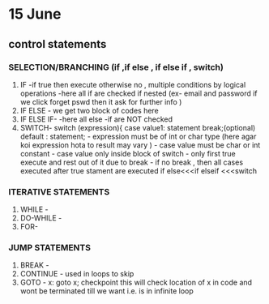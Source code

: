 # 15 June
## control statements 
### SELECTION/BRANCHING (if ,if else , if else if , switch)
1. IF -if true then execute otherwise no ,  multiple conditions by logical operations 
            -here all if are checked if nested 
            (ex- email and password if we click forget pswd then it ask for further info )
3. IF ELSE - we get two block of codes here 
4. IF ELSE IF-
            -here all else -if are NOT checked 
6. SWITCH- 
          switch (expression){
          case value1: statement 
                       break;(optional)
          default : statement;
            - expression must be of int or char type (here agar koi expression hota to result may vary )
            - case value must be char or int constant 
            - case value only inside block of switch 
            - only first true execute and rest out of it due to break
            - if no break , then all cases executed after true stament are executed 
 if else<<<if elseif <<<switch
            
### ITERATIVE STATEMENTS 
1. WHILE -
2. DO-WHILE -
3. FOR-
### JUMP STATEMENTS 
1. BREAK -
2. CONTINUE - used in loops to skip
3. GOTO -
                               x:
                               goto x; 
                               checkpoint 
                               this will check location of x in code and wont be terminated till we want i.e. is in infinite loop
